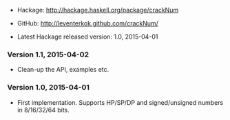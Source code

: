 * Hackage: <http://hackage.haskell.org/package/crackNum>
* GitHub:  <http://leventerkok.github.com/crackNum/>

* Latest Hackage released version: 1.0, 2015-04-01

### Version 1.1, 2015-04-02
  
  * Clean-up the API, examples etc.

### Version 1.0, 2015-04-01

  * First implementation. Supports HP/SP/DP
    and signed/unsigned numbers in 8/16/32/64 bits.
